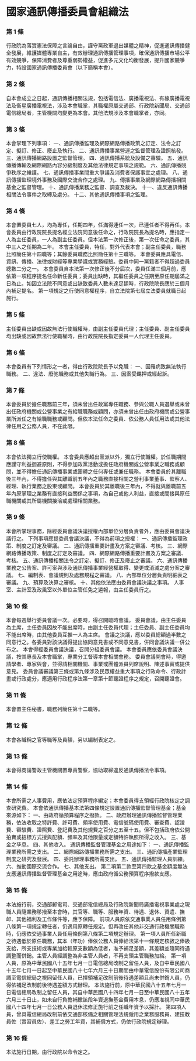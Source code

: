 # 國家通訊傳播委員會組織法

### 第 1 條

行政院為落實憲法保障之言論自由，謹守黨政軍退出媒體之精神，促進通訊傳播健全發展，維護媒體專業自主，有效辦理通訊傳播管理事項，確保通訊傳播市場公平有效競爭，保障消費者及尊重弱勢權益，促進多元文化均衡發展，提升國家競爭力，特設國家通訊傳播委員會（以下簡稱本會）。

### 第 2 條

自本會成立之日起，通訊傳播相關法規，包括電信法、廣播電視法、有線廣播電視法及衛星廣播電視法，涉及本會職掌，其職權原屬交通部、行政院新聞局、交通部電信總局者，主管機關均變更為本會。其他法規涉及本會職掌者，亦同。

### 第 3 條

本會掌理下列事項：
一、通訊傳播監理及網際網路傳播政策之訂定、法令之訂定、擬訂、修正、廢止及執行。
二、通訊傳播事業營運之監督管理及證照核發。
三、通訊傳播網路設置之監督管理。
四、通訊傳播系統及設備之審驗。
五、通訊傳播傳輸及網際網路內容分級制度及其他法律規定事項之規範。
六、通訊傳播競爭秩序之維護。
七、通訊傳播事業間重大爭議及消費者保護事宜之處理。
八、通訊傳播監理境外事務及國際交流合作之處理。
九、傳播事業及網際網路傳播相關基金之監督管理。
十、通訊傳播業務之監督、調查及裁決。
十一、違反通訊傳播相關法令事件之取締及處分。
十二、其他通訊傳播事項之監理。


### 第 4 條

本會置委員七人，均為專任，任期四年，任滿得連任一次，已連任者不得再任。本會委員由行政院院長提名經立法院同意後任命之，行政院院長為提名時，應指定一人為主任委員，一人為副主任委員。但本法第一次修正後，第一次任命之委員，其中三人之任期為二年。
本會主任委員，特任，對外代表本會；副主任委員，職務比照簡任第十四職等；其餘委員職務比照簡任第十三職等。
本會委員應具電信、資訊、傳播、法律或財經等專業學識或實務經驗。委員中同一黨籍者不得超過委員總數二分之一。
本會委員自本法第一次修正後不分屆次，委員任滿三個月前，應依第一項程序提名任命新任委員；委員出缺時，其繼任委員之任期至原任期屆滿之日為止。如因立法院不同意或出缺致委員人數未達足額時，行政院院長應於三個月內補足提名。
第一項規定之行使同意權程序，自立法院第七屆立法委員就職日起施行。

### 第 5 條

主任委員出缺或因故無法行使職權時，由副主任委員代理；主任委員、副主任委員均出缺或因故無法行使職權時，由行政院院長指定委員一人代理主任委員。

### 第 6 條

本會委員有下列情形之一者，得由行政院院長予以免職：
一、因罹病致無法執行職務。
二、違法、廢弛職務或其他失職行為。
三、因案受羈押或經起訴。

### 第 7 條

本會委員於擔任職務前三年，須未曾出任政黨專任職務、參與公職人員選舉或未曾出任政府機關或公營事業之有給職職務或顧問，亦須未曾出任由政府機關或公營事業所派任之有給職職務或顧問。但依本法任命之委員、依公務人員任用法或其他法律任用之公務人員，不在此限。

### 第 8 條

本會依法獨立行使職權。
本會委員應超出黨派以外，獨立行使職權。於任職期間應謹守利益迴避原則，不得參加政黨活動或擔任政府機關或公營事業之職務或顧問，並不得擔任通訊傳播事業或團體之任何專任或兼任職務。
本會委員於其離職後三年內，不得擔任與其離職前五年內之職務直接相關之營利事業董事、監察人、經理、執行業務之股東或顧問。
本會委員於其離職後三年內，不得就與離職前五年內原掌理之業務有直接利益關係之事項，為自己或他人利益，直接或間接與原任職機關或其所屬機關接洽或處理相關業務。

### 第 9 條

本會所掌理事務，除經委員會議決議授權內部單位分層負責者外，應由委員會議決議行之。
下列事項應提委員會議決議，不得為前項之授權：
一、通訊傳播監理政策、制度之訂定及審議。
二、通訊傳播重要計畫及方案之審議、考核。
三、網際網路傳播政策、制度之訂定及審議。
四、網際網路傳播重要計畫及方案之審議、考核。
五、通訊傳播相關法令之訂定、擬訂、修正及廢止之審議。
六、通訊傳播業務之公告案、許可案與涉及通訊傳播事業經營權取得、變更或消滅之處分案之審議。
七、編制表、會議規則及處務規程之審議。
八、內部單位分層負責明細表之審議。
九、預算及決算之審核。
十、其他依法應由委員會議決議之事項。
人事室、主計室及政風室以外單位主管任免之遴報，由主任委員行之。


### 第 10 條

本會每週舉行委員會議一次。必要時，得召開臨時會議。
委員會議，由主任委員為主席，主任委員因故不能出席時，由副主任委員代理；主任委員、副主任委員均不能出席時，由其他委員互推一人為主席。
會議之決議，應以委員總額過半數之同意行之。各委員對該決議得提出協同意見書或不同意見書，併同會議決議一併公布之。
本會得經委員會議決議，召開分組委員會議。
本會委員應依委員會議決議，按其專長及本會職掌，專業分工督導本會相關會務。
委員會議開會時，得邀請學者、專家與會，並得請相關機關、事業或團體派員列席說明、陳述事實或提供意見。
委員會議審議第三條或第九條涉及民眾權益重大事項之行政命令、行政計畫或行政處分，應適用行政程序法第一章第十節聽證程序之規定，召開聽證會。

### 第 11 條

本會置主任秘書，職務列簡任第十二職等。

### 第 12 條

本會各職稱之官等職等及員額，另以編制表定之。

### 第 13 條

本會得商請警政主管機關置專責警察，協助取締違反通訊傳播法令事項。

### 第 14 條

本會所需之人事費用，應依法定預算程序編定；本會委員得支領經行政院核定之調查研究費。
本會依通訊傳播基本法第四條規定設置通訊傳播監督管理基金；基金來源如下：
一、由政府循預算程序之撥款。
二、政府辦理通訊傳播監督管理業務，依法收取之特許費、許可費、頻率使用費、電信號碼使用費、審查費、認證費、審驗費、證照費、登記費及其他規費之百分之五至十五。但不包括政府依公開拍賣或招標方式授與配額、頻率及其他限量或定額特許執照所得之收入。
三、基金之孳息。
四、其他收入。
通訊傳播監督管理基金之用途如下：
一、通訊傳播監理業務所需之支出。
二、網際網路傳播業務所需之支出。
三、通訊傳播產業監理制度之研究及發展。
四、委託辦理事務所需支出。
五、通訊傳播監理人員訓練。
六、推動國際交流合作。
七、其他支出。
第二項第二款至第四款之基金額度無法支應通訊傳播監督管理基金之用途時，應由政府循公務預算程序撥款支應。


### 第 15 條

本法施行前，交通部郵電司、交通部電信總局及行政院新聞局廣播電視事業處之現職人員隨業務移撥至本會時，其官等、職等、服務年資、待遇、退休、資遣、撫卹、其他福利及工作條件等，應予保障。
前項人員原依交通事業人員任用條例第八條第一項規定轉任者，仍適用原轉任規定。但再改任其他非交通行政機關職務時，仍應依交通事業人員任用條例第八條第二項規定辦理。
第一項人員所任新職之待遇低於原任職務，其本（年功）俸依公務人員俸給法第十一條規定核敘之俸級支給，所支技術或專業加給較原支數額為低者，准予補足差額，其差額並隨同待遇調整而併銷。主管人員經調整為非主管人員者，不再支領主管職務加給。
第一項人員，原為中華民國八十五年七月一日電信總局改制之留任人員，及自中華民國八十五年七月一日起至中華民國八十七年六月三十日期間由中華電信股份有限公司商調至電信總局之視同留任人員，已擇領補足改制前後待遇差額且尚未併銷人員，仍得依補足改制前後待遇差額方式辦理。
本法施行前，原中華民國八十五年七月一日電信總局改制之留任人員，其自中華民國八十四年七月一日至中華民國八十五年六月三十日止，如未自行負擔補繳該段年資退撫基金費用本息，仍應准視同中華民國八十四年七月一日公務人員退休法修正施行前之任職年資予以採計。
第四項人員，曾具電信總局改制前依交通部核備之相關管理法規僱用之業務服務員、建技教員佐（實習員佐）、差工之勞工年資，其補償方式，仍依行政院規定辦理。

### 第 16 條

本法施行日期，由行政院以命令定之。
